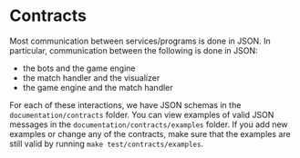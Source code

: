 # Contracts

Most communication between services/programs is done in JSON. In
particular, communication between the following is done in JSON:

- the bots and the game engine
- the match handler and the visualizer
- the game engine and the match handler

For each of these interactions, we have JSON schemas in the
`documentation/contracts` folder. You can view examples of valid JSON
messages in the `documentation/contracts/examples` folder. If you add
new examples or change any of the contracts, make sure that the examples
are still valid by running `make test/contracts/examples`.
